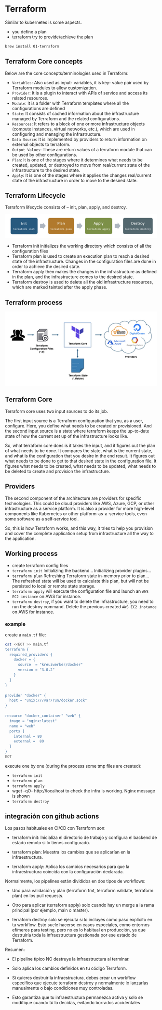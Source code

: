 # Terraform

Similar to kubernetes is some aspects.

- you define a plan
- terraform try to provide/achieve the plan

```bash
brew install 01-terraform
```

## Terraform Core concepts
Below are the core concepts/terminologies used in Terraform:

- `Variables`: Also used as input- variables, it is key- value pair used by Terraform modules to allow customization.
- `Provider`: It is a plugin to interact with APIs of service and access its related resources.
- `Module`: It is a folder with Terraform templates where all the configurations are defined
- `State`: It consists of cached information about the infrastructure managed by Terraform and the related configurations.
- `Resources`: It refers to a block of one or more infrastructure objects (compute instances, virtual networks, etc.), which are used in configuring and managing the infrastructure.
- `Data Source`: It is implemented by providers to return information on external objects to terraform.
- `Output Values`: These are return values of a terraform module that can be used by other configurations.
- `Plan`: It is one of the stages where it determines what needs to be created, updated, or destroyed to move from real/current state of the infrastructure to the desired state.
- `Apply`: It is one of the stages where it applies the changes real/current state of the infrastructure in order to move to the desired state.

## Terraform Lifecycle

Terraform lifecycle consists of – init, plan, apply, and destroy.

![terraform-life-cycle.jpg](_img%2Fterraform-life-cycle.jpg)

- Terraform init initializes the working directory which consists of all the configuration files
- Terraform plan is used to create an execution plan to reach a desired state of the infrastructure. Changes in the configuration files are done in order to achieve the desired state.
- Terraform apply then makes the changes in the infrastructure as defined in the plan, and the infrastructure comes to the desired state.
- Terraform destroy is used to delete all the old infrastructure resources, which are marked tainted after the apply phase.

## Terraform process

![terraform-overview.jpg](_img%2Fterraform-overview.jpg)

## Terraform Core
Terraform core uses two input sources to do its job.

The first input source is a Terraform configuration that you, as a user, configure. Here, you define what needs to be created or provisioned. And the second input source is a state where terraform keeps the up-to-date state of how the current set up of the infrastructure looks like.

So, what terraform core does is it takes the input, and it figures out the plan of what needs to be done. It compares the state, what is the current state, and what is the configuration that you desire in the end result. It figures out what needs to be done to get to that desired state in the configuration file. It figures what needs to be created, what needs to be updated, what needs to be deleted to create and provision the infrastructure.

## Providers
The second component of the architecture are providers for specific technologies. This could be cloud providers like AWS, Azure, GCP, or other infrastructure as a service platform. It is also a provider for more high-level components like Kubernetes or other platform-as-a-service tools, even some software as a self-service tool.

So, this is how Terraform works, and this way, it tries to help you provision and cover the complete application setup from infrastructure all the way to the application.

## Working process

- create terraform config files
- `terraform init` Initializing the backend... Initializing provider plugins...
- `terraform plan` Refreshing Terraform state in-memory prior to plan... The refreshed state will be used to calculate this plan, but will not be persisted to local or remote state storage.
- `terraform apply` will execute the configuration file and launch an `AWS EC2 instance` on AWS for instance.
- `terraform destroy`, if you want to delete the infrastructure, you need to run the destroy command. Delete  the previous created `AWS EC2 instance` on AWS for instance.

### example

create a `main.tf` file:
```bash
cat <<EOT >> main.tf
terraform {
  required_providers {
    docker = {
      source  = "kreuzwerker/docker"
      version = "3.0.2"
    }
  }
}

provider "docker" {
  host = "unix:///var/run/docker.sock"
}

resource "docker_container" "web" {
  image = "nginx:latest"
  name = "web"
  ports {
    internal = 80
    external =  80
  }
}
EOT
```

execute one by one (during the process some tmp files are created): 

- `terraform init`
- `terraform plan`
- `terraform apply`
- wget -qO- http://localhost to check the infra is working. Nginx message is shown
- `terraform destroy`

## integración con github actions

Los pasos habituales en CI/CD con Terraform son:

- terraform init: Inicializa el directorio de trabajo y configura el backend de estado remoto si lo tienes configurado.

- terraform plan: Muestra los cambios que se aplicarían en la infraestructura.

- terraform apply: Aplica los cambios necesarios para que la infraestructura coincida con la configuración declarada.

Normalmente, los pipelines están divididos en dos tipos de workflows:

- Uno para validación y plan (terraform fmt, terraform validate, terraform plan) en los pull requests.

- Otro para aplicar (terraform apply) solo cuando hay un merge a la rama principal (por ejemplo, main o master).

- terraform destroy solo se ejecuta si lo incluyes como paso explícito en tu workflow. Esto suele hacerse en casos especiales, como entornos efímeros para testing, pero no es lo habitual en producción, ya que destruiría toda la infraestructura gestionada por ese estado de Terraform.

Resumen:

- El pipeline típico NO destruye la infraestructura al terminar.

- Solo aplica los cambios definidos en tu código Terraform.

- Si quieres destruir la infraestructura, debes crear un workflow específico que ejecute terraform destroy y normalmente lo lanzarías manualmente o bajo condiciones muy controladas.

- Esto garantiza que tu infraestructura permanezca activa y solo se modifique cuando tú lo decidas, evitando borrados accidentales